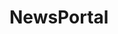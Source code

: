 # NewsPortal

<!-- 
scroll reveal

rolagem infinita
 
metatags api unsplash

notificar firebase 

outras linguas

clima

-->



<!-- 
Favicon: <a href="https://www.flaticon.com/free-icons/internet" title="internet icons">Internet icons created by Freepik - Flaticon</a>

animate.css

remixicon

lordicon

google fonts 

currentsapi

-->